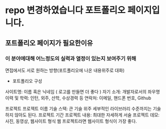 # repo 변경하였습니다 포트폴리오 페이지입니다.

## 포트폴리오 페이지가 필요한이유

### 이 분야에대해 어느정도의 실력과 열정이 있는지 보여주기 위해

면접에서도 서로 원하는 방향(포트폴리오에 나온 내용위주로 대화)

- 포트폴리오 구성

사이트명: 이름 혹은 닉네임 ( 로고를 만들면 더 좋다 )
자기 소개: 개발자로서의 좌우명
이력 및 학력: 인턴, 외주, 산학, 수상경력 등
연락처: 이메일, 핸드폰 번호, Github

프로젝트
프로젝트 이름
기술 스택: 큰 기술 위주 세부적인 라이브러리 수준까지는 기술하지 않아도 된다.
프로젝트 기간
프로젝트 내용: 최대한 자세하게 서술
프로젝트 데모: 사진, 동영상, 웹사이트 형식 웹 프로젝트라면 웹사이트 형식이 가장 좋다.
